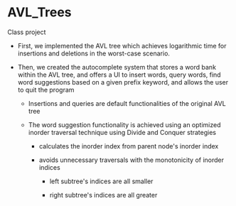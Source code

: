 # AVL_Trees
Class project
- First, we implemented the AVL tree which achieves logarithmic time for insertions and deletions in the worst-case scenario.

- Then, we created the autocomplete system that stores a word bank within the AVL tree, and offers a UI to insert words, query words, find word suggestions based on a given prefix keyword, and allows the user to quit the program

  - Insertions and queries are default functionalities of the original AVL tree

  - The word suggestion functionality is achieved using an optimized inorder traversal technique using Divide and Conquer strategies
  
      - calculates the inorder index from parent node's inorder index
      
      - avoids unnecessary traversals with the monotonicity of inorder indices
      
          - left subtree's indices are all smaller
          
          - right subtree's indices are all greater

